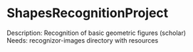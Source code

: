 ShapesRecognitionProject
===================

Description: Recognition of basic geometric figures (scholar)  
Needs: recognizor-images directory with resources  
